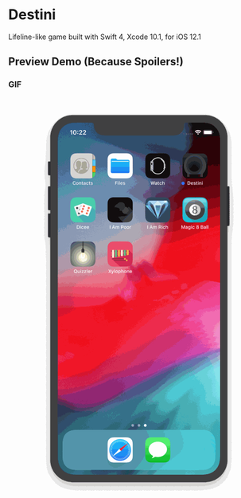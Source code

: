 # Destini

Lifeline-like game built with Swift 4, Xcode 10.1, for iOS 12.1

## Preview Demo (Because Spoilers!)

### GIF

<img src="https://raw.githubusercontent.com/julienshim/Destini-App/master/Destini/Supporting%20Files/demo.gif" width="500" />
